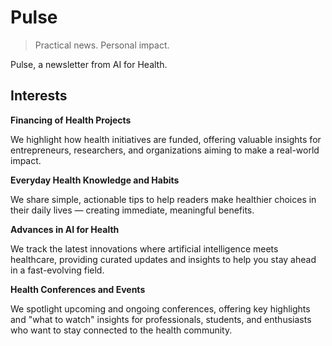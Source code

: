 # Pulse

> Practical news. Personal impact.

Pulse, a newsletter from AI for Health.

## Interests

**Financing of Health Projects**

We highlight how health initiatives are funded, offering valuable insights for entrepreneurs, researchers, and organizations aiming to make a real-world impact.

**Everyday Health Knowledge and Habits**

We share simple, actionable tips to help readers make healthier choices in their daily lives — creating immediate, meaningful benefits.

**Advances in AI for Health**

We track the latest innovations where artificial intelligence meets healthcare, providing curated updates and insights to help you stay ahead in a fast-evolving field.

**Health Conferences and Events**

We spotlight upcoming and ongoing conferences, offering key highlights and "what to watch" insights for professionals, students, and enthusiasts who want to stay connected to the health community.

